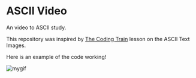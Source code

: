 # ASCII Video
An video to ASCII study.

This repository was inspired by [The Coding Train](https://youtu.be/55iwMYv8tGI?si=bpstLm4jVdtFQ11m) lesson on the ASCII Text Images.

Here is an example of the code working!

![mygif](./example.gif)

